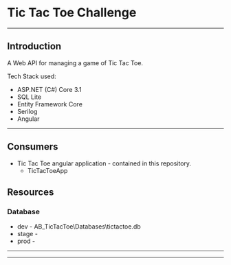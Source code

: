 # Tic Tac Toe Challenge

------

## Introduction

A Web API for managing a game of Tic Tac Toe. 

Tech Stack used:

* ASP.NET (C#) Core 3.1
* SQL Lite
* Entity Framework Core
* Serilog
* Angular

---

## Consumers

* Tic Tac Toe angular application - contained in this repository.
  - TicTacToeApp


## Resources

### Database

* dev - AB_TicTacToe\Databases\tictactoe.db
* stage - 
* prod - 

------


---
